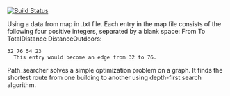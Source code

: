 [![Build Status](https://travis-ci.org/orionoiro/path_searcher.svg?branch=master)](https://travis-ci.org/orionoiro/path_searcher)

  Using a data from map in .txt file. Each entry in the map file consists of the following four positive integers, separated by a blank space:
            From To TotalDistance DistanceOutdoors: 
  
    32 76 54 23
      This entry would become an edge from 32 to 76.
  
  Path_searcher solves a simple optimization problem on a graph. 
  It finds the shortest route from one building to another using depth-first search algorithm.
